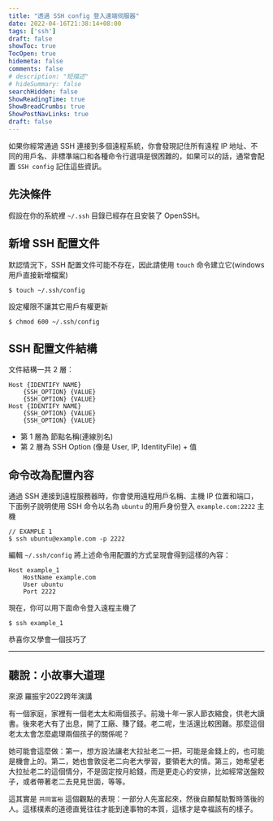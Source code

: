```yaml
---
title: "透過 SSH config 登入遠端伺服器"
date: 2022-04-16T21:38:14+08:00
tags: ['ssh']
draft: false
showToc: true
TocOpen: true
hidemeta: false
comments: false
# description: "短描述"
# hideSummary: false
searchHidden: false
ShowReadingTime: true
ShowBreadCrumbs: true
ShowPostNavLinks: true
draft: false
---
```


如果你經常通過 SSH 連接到多個遠程系統，你會發現記住所有遠程 IP 地址、不同的用戶名、非標準端口和各種命令行選項是很困難的，如果可以的話，通常會配置 `SSH config` 記住這些資訊。

## 先決條件

假設在你的系統裡 `~/.ssh` 目錄已經存在且安裝了 OpenSSH。

## 新增 SSH 配置文件

默認情況下，SSH 配置文件可能不存在，因此請使用 `touch` 命令建立它(windows 用戶直接新增檔案)

```
$ touch ~/.ssh/config
```

設定權限不讓其它用戶有權更新

```
$ chmod 600 ~/.ssh/config
```

## SSH 配置文件結構

文件結構一共 2 層：

```
Host {IDENTIFY NAME}
    {SSH_OPTION} {VALUE}
    {SSH_OPTION} {VALUE}
Host {IDENTIFY NAME}
    {SSH_OPTION} {VALUE}
    {SSH_OPTION} {VALUE}
```

- 第 1 層為 節點名稱(連線別名)
- 第 2 層為 SSH Option (像是 User, IP, IdentityFile) + 值

## 命令改為配置內容

通過 SSH 連接到遠程服務器時，你會使用遠程用戶名稱、主機 IP 位置和端口，下面例子說明使用 SSH 命令以名為 `ubuntu` 的用戶身份登入 `example.com:2222` 主機

```
// EXAMPLE 1
$ ssh ubuntu@example.com -p 2222
```

編輯 `~/.ssh/config` 將上述命令用配置的方式呈現會得到這樣的內容：

```
Host example_1
    HostName example.com
    User ubuntu
    Port 2222
```

現在，你可以用下面命令登入遠程主機了

```
$ ssh example_1
```

恭喜你又學會一個技巧了

---

## 聽說：小故事大道理

來源 羅振宇2022跨年演講

有一個家庭，家裡有一個老太太和兩個孩子。前幾十年一家人節衣縮食，供老大讀書。後來老大有了出息，開了工廠、賺了錢。老二呢，生活還比較困難。那麼這個老太太會怎麼處理兩個孩子的關係呢？

她可能會這麼做：第一，想方設法讓老大拉扯老二一把，可能是金錢上的，也可能是機會上的。第二，她也會敦促老二向老大學習，要領老大的情。第三，她希望老大拉扯老二的這個情分，不是固定按月給錢，而是更走心的安排，比如經常送盤餃子，或者帶著老二去見見世面，等等。

這其實是 `共同富裕` 這個觀點的表現：一部分人先富起來，然後自願幫助暫時落後的人。這樣樸素的道德直覺往往才能到達事物的本質，這樣才是幸福該有的樣子。
